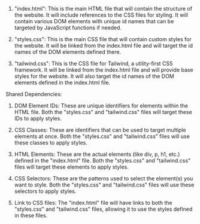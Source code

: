 1. "index.html": This is the main HTML file that will contain the structure of the website. It will include references to the CSS files for styling. It will contain various DOM elements with unique id names that can be targeted by JavaScript functions if needed.

2. "styles.css": This is the main CSS file that will contain custom styles for the website. It will be linked from the index.html file and will target the id names of the DOM elements defined there.

3. "tailwind.css": This is the CSS file for Tailwind, a utility-first CSS framework. It will be linked from the index.html file and will provide base styles for the website. It will also target the id names of the DOM elements defined in the index.html file.

Shared Dependencies:

1. DOM Element IDs: These are unique identifiers for elements within the HTML file. Both the "styles.css" and "tailwind.css" files will target these IDs to apply styles.

2. CSS Classes: These are identifiers that can be used to target multiple elements at once. Both the "styles.css" and "tailwind.css" files will use these classes to apply styles.

3. HTML Elements: These are the actual elements (like div, p, h1, etc.) defined in the "index.html" file. Both the "styles.css" and "tailwind.css" files will target these elements to apply styles.

4. CSS Selectors: These are the patterns used to select the element(s) you want to style. Both the "styles.css" and "tailwind.css" files will use these selectors to apply styles.

5. Link to CSS files: The "index.html" file will have links to both the "styles.css" and "tailwind.css" files, allowing it to use the styles defined in these files.